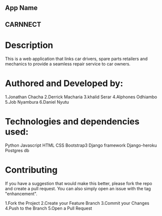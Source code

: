 ## App Name

## CARNNECT

# Description
 This is a web application that links car drivers, spare parts retailers and mechanics to provide a seamless repair service to car owners.

# Authored and Developed by:
1.Jonathan Chacha
2.Derrick Macharia
3.khalid Serar
4.Alphones Odhiambo
5.Job Nyambura
6.Daniel Nyutu

# Technologies and dependencies used:
Python
Javascript
HTML
CSS
Bootstrap3
Django framework
Django-heroku
Postgres db

# Contributing
If you have a suggestion that would make this better, please fork the repo and create a pull request. You can also simply open an issue with the tag "enhancement".

1.Fork the Project
2.Create your Feature Branch 
3.Commit your Changes 
4.Push to the Branch 
5.Open a Pull Request